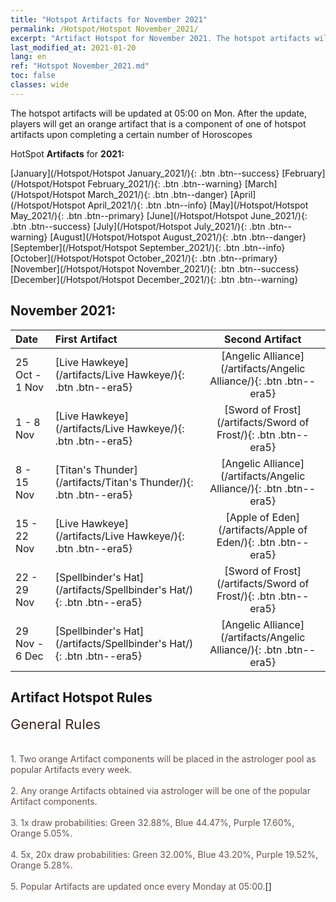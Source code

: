 ```yaml
---
title: "Hotspot Artifacts for November 2021"
permalink: /Hotspot/Hotspot November_2021/
excerpt: "Artifact Hotspot for November 2021. The hotspot artifacts will be updated at 05:00 on Mon. After the update, players will get an orange artifact that is a component of one of hotspot artifacts upon completing a certain number of Horoscopes"
last_modified_at: 2021-01-20
lang: en
ref: "Hotspot November_2021.md"
toc: false
classes: wide
---
```


  The hotspot artifacts will be updated at 05:00 on Mon. After the update, players will get an orange artifact that is a component of one of hotspot artifacts upon completing a certain number of Horoscopes

  HotSpot **Artifacts** for **2021:**

  [January](/Hotspot/Hotspot January_2021/){: .btn .btn--success} [February](/Hotspot/Hotspot February_2021/){: .btn .btn--warning} [March](/Hotspot/Hotspot March_2021/){: .btn .btn--danger} [April](/Hotspot/Hotspot April_2021/){: .btn .btn--info} [May](/Hotspot/Hotspot May_2021/){: .btn .btn--primary} [June](/Hotspot/Hotspot June_2021/){: .btn .btn--success} [July](/Hotspot/Hotspot July_2021/){: .btn .btn--warning} [August](/Hotspot/Hotspot August_2021/){: .btn .btn--danger} [September](/Hotspot/Hotspot September_2021/){: .btn .btn--info} [October](/Hotspot/Hotspot October_2021/){: .btn .btn--primary} [November](/Hotspot/Hotspot November_2021/){: .btn .btn--success} [December](/Hotspot/Hotspot December_2021/){: .btn .btn--warning} 

## November 2021:

  |  Date  |    First Artifact     |   Second Artifact    |
  |:-------|:----------------------|:--------------------:|
  | 25 Oct - 1 Nov | [Live Hawkeye](/artifacts/Live Hawkeye/){: .btn .btn--era5} | [Angelic Alliance](/artifacts/Angelic Alliance/){: .btn .btn--era5} |
  | 1 - 8 Nov | [Live Hawkeye](/artifacts/Live Hawkeye/){: .btn .btn--era5} | [Sword of Frost](/artifacts/Sword of Frost/){: .btn .btn--era5} |
  | 8 - 15 Nov | [Titan's Thunder](/artifacts/Titan's Thunder/){: .btn .btn--era5} | [Angelic Alliance](/artifacts/Angelic Alliance/){: .btn .btn--era5} |
  | 15 - 22 Nov | [Live Hawkeye](/artifacts/Live Hawkeye/){: .btn .btn--era5} | [Apple of Eden](/artifacts/Apple of Eden/){: .btn .btn--era5} |
  | 22 - 29 Nov | [Spellbinder's Hat](/artifacts/Spellbinder's Hat/){: .btn .btn--era5} | [Sword of Frost](/artifacts/Sword of Frost/){: .btn .btn--era5} |
  | 29 Nov - 6 Dec | [Spellbinder's Hat](/artifacts/Spellbinder's Hat/){: .btn .btn--era5} | [Angelic Alliance](/artifacts/Angelic Alliance/){: .btn .btn--era5} |


## Artifact Hotspot Rules

  <span style="color: #3c2a1e;font-size:22px">General Rules</span><br/><span style="color: #ffffff;font-size:6px">   </span><br/><span style="color: #ffffff;font-size:6px">   </span><br/><span style="color: #645252">1. Two orange Artifact components will be placed in the astrologer pool as popular Artifacts every week.</span><br/><span style="color: #ffffff;font-size:6px">   </span><br/><span style="color: #645252">2. Any orange Artifacts obtained via astrologer will be one of the popular Artifact components.</span><br/><span style="color: #ffffff;font-size:6px">   </span><br/><span style="color: #645252">3. 1x draw probabilities: Green 32.88%, Blue 44.47%, Purple 17.60%, Orange 5.05%.</span><br/><span style="color: #ffffff;font-size:6px">   </span><br/><span style="color: #645252">4. 5x, 20x draw probabilities: Green 32.00%, Blue 43.20%, Purple 19.52%, Orange 5.28%.</span><br/><span style="color: #ffffff;font-size:6px">   </span><br/><span style="color: #645252">5. Popular Artifacts are updated once every Monday at 05:00.</span>[]

<br/>